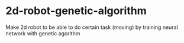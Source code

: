 # 2d-robot-genetic-algorithm
Make 2d robot to be able to do certain task (moving) by training neural network with genetic agorithm 
